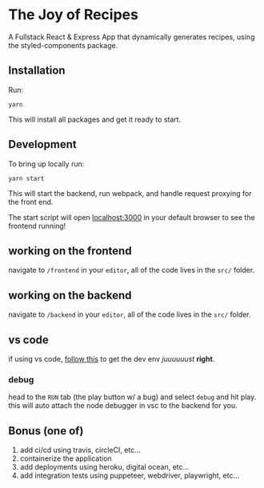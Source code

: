 # The Joy of Recipes

A Fullstack React & Express App that dynamically generates recipes, using the styled-components package.

## Installation

Run:

    yarn

This will install all packages and get it ready to start.

## Development

To bring up locally run:

    yarn start

This will start the backend, run webpack, and handle request proxying for the front end.

The start script will open [localhost:3000](http://localhost:3000) in your default browser to see the frontend running!

## working on the frontend

navigate to `/frontend` in your `editor`, all of the code lives in the `src/` folder.

## working on the backend

navigate to `/backend` in your `editor`, all of the code lives in the `src/` folder.

## vs code

if using vs code, [follow this](https://yarnpkg.com/getting-started/editor-sdks/#vscode) to get the dev env _juuuuuust_ **right**.

### debug

head to the `RUN` tab (the play button w/ a bug) and select `debug` and hit play. this will auto attach the node debugger in vsc to the backend for you.

## Bonus (one of)

1. add ci/cd using travis, circleCI, etc...
1. containerize the application
1. add deployments using heroku, digital ocean, etc...
1. add integration tests using puppeteer, webdriver, playwright, etc...
